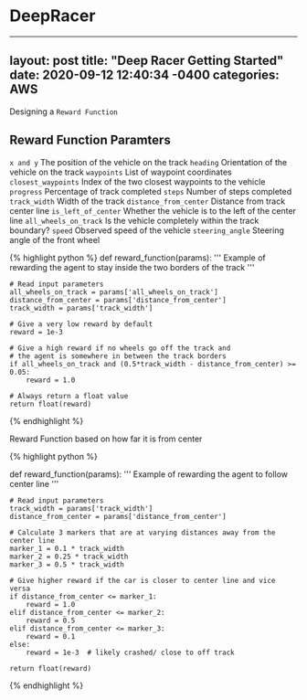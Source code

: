 # DeepRacer

---
layout: post
title:  "Deep Racer Getting Started"
date:   2020-09-12 12:40:34 -0400
categories: AWS
---

Designing a `Reward Function`

## Reward Function Paramters

`x and y`	The position of the vehicle on the track
`heading`	Orientation of the vehicle on the track
`waypoints`	List of waypoint coordinates
`closest_waypoints`	Index of the two closest waypoints to the vehicle
`progress`	Percentage of track completed
`steps`	Number of steps completed
`track_width`	Width of the track
`distance_from_center`	Distance from track center line
`is_left_of_center`	Whether the vehicle is to the left of the center line
`all_wheels_on_track`	Is the vehicle completely within the track boundary?
`speed`	Observed speed of the vehicle
`steering_angle`	Steering angle of the front wheel

{% highlight python %}
def reward_function(params):
    '''
    Example of rewarding the agent to stay inside the two borders of the track
    '''

    # Read input parameters
    all_wheels_on_track = params['all_wheels_on_track']
    distance_from_center = params['distance_from_center']
    track_width = params['track_width']

    # Give a very low reward by default
    reward = 1e-3

    # Give a high reward if no wheels go off the track and
    # the agent is somewhere in between the track borders
    if all_wheels_on_track and (0.5*track_width - distance_from_center) >= 0.05:
        reward = 1.0

    # Always return a float value
    return float(reward)
{% endhighlight %}


Reward Function based on how far it is from center

{% highlight python %}

def reward_function(params):
    '''
    Example of rewarding the agent to follow center line
    '''

    # Read input parameters
    track_width = params['track_width']
    distance_from_center = params['distance_from_center']

    # Calculate 3 markers that are at varying distances away from the center line
    marker_1 = 0.1 * track_width
    marker_2 = 0.25 * track_width
    marker_3 = 0.5 * track_width

    # Give higher reward if the car is closer to center line and vice versa
    if distance_from_center <= marker_1:
        reward = 1.0
    elif distance_from_center <= marker_2:
        reward = 0.5
    elif distance_from_center <= marker_3:
        reward = 0.1
    else:
        reward = 1e-3  # likely crashed/ close to off track

    return float(reward)

{% endhighlight %}